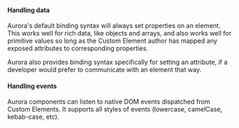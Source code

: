 <h4 id="aurora-handling-data">Handling data</h4>

Aurora's default binding syntax will always set properties on an element. This
works well for rich data, like objects and arrays, and also works well for
primitive values so long as the Custom Element author has mapped any exposed
attributes to corresponding properties. 

Aurora also provides binding syntax specifically for setting an attribute, if a
developer would prefer to communicate with an element that way.

<h4 id="aurora-handling-events">Handling events</h4>

Aurora components can listen to native DOM events dispatched from Custom
Elements. It supports all styles of events (lowercase, camelCase, kebab-case,
etc).
